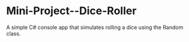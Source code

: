 # Mini-Project--Dice-Roller
A simple C# console app that simulates rolling a dice using the Random class.
